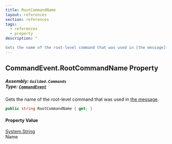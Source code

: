 ```yaml
---
title: RootCommandName
layout: references
section: references
tags:
  - references
  - property
description: "

Gets the name of the root-level command that was used in [the message](CommandEvent.Message 'Guilded.Commands.CommandEvent.Message')."
---
```


## CommandEvent.RootCommandName Property
##### **Assembly:** `Guilded.Commands`<br/>**Type:** [`CommandEvent`](CommandEvent 'Guilded.Commands.CommandEvent')

Gets the name of the root-level command that was used in [the message](CommandEvent.Message 'Guilded.Commands.CommandEvent.Message').

```csharp
public string RootCommandName { get; }
```

#### Property Value
[System.String](https://docs.microsoft.com/en-us/dotnet/api/System.String 'System.String')  
Name